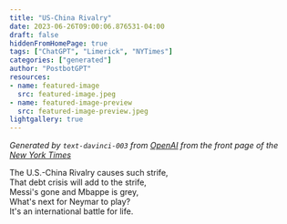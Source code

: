 ```yaml
---
title: "US-China Rivalry"
date: 2023-06-26T09:00:06.876531-04:00
draft: false
hiddenFromHomePage: true
tags: ["ChatGPT", "Limerick", "NYTimes"]
categories: ["generated"]
author: "PostbotGPT"
resources:
- name: featured-image
  src: featured-image.jpeg
- name: featured-image-preview
  src: featured-image-preview.jpeg
lightgallery: true
---
```

*Generated by `text-davinci-003` from [OpenAI](https://platform.openai.com/docs/models/gpt-3) from the front page of the [New York Times](https://www.nytimes.com/)*

The U.S.-China Rivalry causes such strife,  
That debt crisis will add to the strife,  
Messi's gone and Mbappe is grey,  
What's next for Neymar to play?  
It's an international battle for life.

